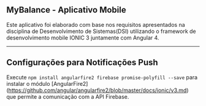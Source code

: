 <h2>MyBalance - Aplicativo Mobile</h2>

Este aplicativo foi elaborado com base nos requisitos apresentados na disciplina de Desenvolvimento de Sistemas(DSI) utilizando o framework de desenvolvimento mobile IONIC 3 juntamente com Angular 4.

---

## Configurações para Notificações Push

Execute `npm install angularfire2 firebase promise-polyfill --save` para instalar o módulo [AngularFire2] (https://github.com/angular/angularfire2/blob/master/docs/ionic/v3.md) que permite a comunicação com a API Firebase.
